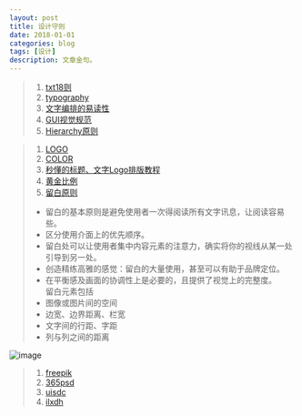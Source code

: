 ```yaml
---
layout: post
title: 设计守则 
date: 2018-01-01
categories: blog
tags: [设计]
description: 文章金句。
---
```


>1. [txt18则](http://www.shejidaren.com/examples/tools/design-rules/18-rules-for-using-text.html)
>1. [typography](http://images.shejidaren.com/wp-content/uploads/2014/06/typography-b.png)
>1. [文字编排的易读性](http://www.shejidaren.com/%E6%8E%92%E7%89%88%E6%8A%80%E5%B7%A7%EF%BC%9A%E6%96%87%E5%AD%97%E7%BC%96%E6%8E%92%E7%9A%84%E6%98%93%E8%AF%BB%E6%80%A7.html)
>1. [GUI视觉规范](http://huaban.com/pins/545169450/zoom)
>1. [Hierarchy原则](http://www.shejidaren.com/hierarchy-principle.html)

>1. [LOGO](http://images.shejidaren.com/wp-content/uploads/2014/09/10-commandments-of-logo-design_cn.jpg)
>2. [COLOR](http://images.shejidaren.com/wp-content/uploads/2014/06/peise-b.png)
>3. [秒懂的标题、文字Logo排版教程](http://www.shejidaren.com/wen-zi-pai-ban.html)
>4. [黄金比例](http://www.shejidaren.com/golden-ratio-2.html)
>4. [留白原则](http://www.shejidaren.com/white-space-designs.html)
>* 留白的基本原则是避免使用者一次得阅读所有文字讯息，让阅读容易些。
>* 区分使用介面上的优先顺序。
>* 留白处可以让使用者集中内容元素的注意力，确实将你的视线从某一处引导到另一处。
>* 创造精练高雅的感觉：留白的大量使用，甚至可以有助于品牌定位。
>* 在平衡感及画面的协调性上是必要的，且提供了视觉上的完整度。<br>
>留白元素包括
>* 图像或图片间的空间
>* 边宽、边界距离、栏宽
>* 文字间的行距、字距
>* 列与列之间的距离

![image](https://github.com/feiyuii/feiyuii.github.io/blob/master/img/crowds/crowds.jpg?raw=true)

>1. [freepik](https://www.freepik.com/)
>1. [365psd](https://cn.365psd.com/)
>1. [uisdc](http://hao.uisdc.com/)
>1. [ilxdh](http://ilxdh.com/)
